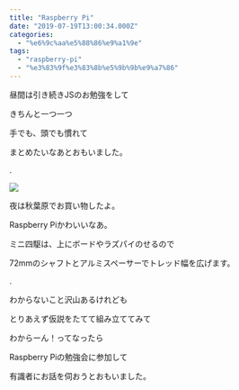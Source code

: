 ```yaml
---
title: "Raspberry Pi"
date: "2019-07-19T13:00:34.000Z"
categories: 
  - "%e6%9c%aa%e5%88%86%e9%a1%9e"
tags: 
  - "raspberry-pi"
  - "%e3%83%9f%e3%83%8b%e5%9b%9b%e9%a7%86"
---
```


昼間は引き続きJSのお勉強をして

きちんと一つ一つ

手でも、頭でも慣れて

まとめたいなあとおもいました。

.

![](images/2019-07-19-20-39-491154073245360198516.jpg)

夜は秋葉原でお買い物したよ。

Raspberry Piかわいいなあ。

ミニ四駆は、上にボードやラズパイのせるので

72mmのシャフトとアルミスペーサーでトレッド幅を広げます。

.

わからないこと沢山あるけれども

とりあえず仮説をたてて組み立ててみて

わからーん！ってなったら

Raspberry Piの勉強会に参加して

有識者にお話を伺おうとおもいました。
